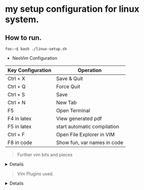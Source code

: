# my setup configuration for linux system.


## How to run.

```console
foo:~$ bash ./linux-setup.sh
```


- NeoVim Configuration

| Key Configuration  | Operation				   |
| ------------------ | --------------------------- |
| Ctrl + X			 | Save & Quit				   |
| Ctrl + Q			 | Force Quit				   |
| Ctrl + S			 | Save						   |
| Ctrl + N			 | New Tab					   |
| F5				 | Open Terminal			   |
| F4 in latex		 | View generated pdf          |
| F5 in latex		 | start automatic compilation |
| Ctrl + F           | Open File Explorer in VIM   |
| F8 in code         | Show fun, var names in code |



> Further vim bits and pieces
<Details>

* _Mouse_ is ON
    
* _System Clipboard_ is ON
    
* No _Swap file_ generated
</Details>

> Vim Plugins used.
<Details>

- **NerdTree** ( File Explorer )
    
- **FloatTerm** ( Floating Terminal )
    
- **LightLine** ( Information Bar below )
    
- **tagbar** ( Show Code information )
    
- **vim-devicons** ( Better Icons, used for NerdTree )
    
- **coc.nvim** ( Autocomplete, Auto-Syntax Checking in programming ) 
</Details>

